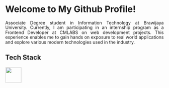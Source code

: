 # Welcome to My Github Profile!
<p align="justify" style="line-height: 1.1;">
Associate Degree student in Information Technology at Brawijaya University. Currently, I am participating in an internship program as a Frontend Developer at CMLABS on web development projects. This experience enables me to gain hands on exposure to real world applications and explore various modern technologies used in the industry.
</p>





## Tech Stack
  <img src="https://skillicons.dev/icons?i=javascript,cpp,html,css,nodejs,react,bootstrap,photoshop,python,flutter,debian,tailwind,php,docker,figma" height="50" style="margin: 1px"/> 
</p>







